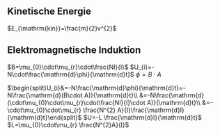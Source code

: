 ## Kinetische Energie

$E_{\mathrm{kin}}=\frac{m}{2}v^{2}$

## Elektromagnetische Induktion

$B=\mu_{0}\cdot\mu_{r}\cdot\frac{NI}{l}$
$U_{i}=-N\cdot\frac{\mathrm{d}\phi}{\mathrm{d}t}$
$\phi =B\cdot A$

$\begin{split}U_{i}&=-N\frac{\mathrm{d}\phi}{\mathrm{d}t}=-N\frac{\mathrm{d}(B\cdot A)}{\mathrm{d}t}\\ &=-N\frac{\mathrm{d}(\cdot\mu_{0}\cdot\mu_{r}\cdot\frac{NI}{l}\cdot A)}{\mathrm{d}t}\\ &=-\cdot\mu_{0}\cdot\mu_{r} \frac{N^{2} A}{l}\frac{\mathrm{d}I}{\mathrm{d}t}\end{split}$
$U=-L \frac{\mathrm{d}I}{\mathrm{d}t}$
$L=\mu_{0}\cdot\mu_{r} \frac{N^{2}A}{l}$